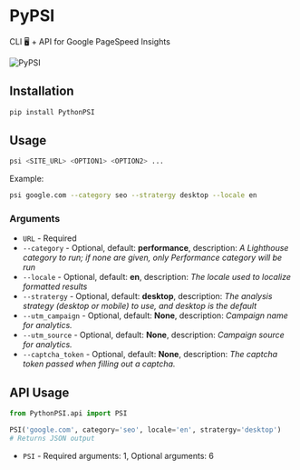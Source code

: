 # PyPSI
CLI 🖥 + API for Google PageSpeed Insights

![PyPSI](https://raw.githubusercontent.com/prakhargurunani/PyPSI/main/PyPSI.png)

## Installation
```bash
pip install PythonPSI
```

## Usage
```bash
psi <SITE_URL> <OPTION1> <OPTION2> ...
```

Example:
```bash
psi google.com --category seo --stratergy desktop --locale en
```

### Arguments
- `URL` - Required
- `--category` - Optional, default: **performance**, description: _A Lighthouse category to run; if none are given, only Performance category will be run_
- `--locale` - Optional, default: **en**, description: _The locale used to localize formatted results_
- `--stratergy` - Optional, default: **desktop**, description: _The analysis strategy (desktop or mobile) to use, and desktop is the default_
- `--utm_campaign` - Optional, default: **None**, description: _Campaign name for analytics._
- `--utm_source` - Optional, default: **None**, description: _Campaign source for analytics._
- `--captcha_token` - Optional, default: **None**, description: _The captcha token passed when filling out a captcha._

## API Usage

```python
from PythonPSI.api import PSI

PSI('google.com', category='seo', locale='en', stratergy='desktop')
# Returns JSON output
```
- `PSI` - Required arguments: 1, Optional arguments: 6
